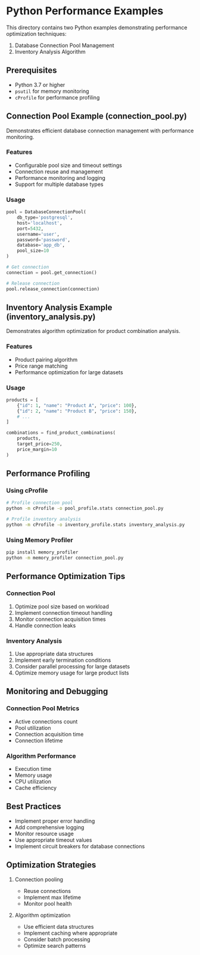 # Python Performance Examples

This directory contains two Python examples demonstrating performance optimization techniques:
1. Database Connection Pool Management
2. Inventory Analysis Algorithm

## Prerequisites
- Python 3.7 or higher
- `psutil` for memory monitoring
- `cProfile` for performance profiling

## Connection Pool Example (connection_pool.py)

Demonstrates efficient database connection management with performance monitoring.

### Features
- Configurable pool size and timeout settings
- Connection reuse and management
- Performance monitoring and logging
- Support for multiple database types

### Usage
```python
pool = DatabaseConnectionPool(
    db_type='postgresql',
    host='localhost',
    port=5432,
    username='user',
    password='password',
    database='app_db',
    pool_size=10
)

# Get connection
connection = pool.get_connection()

# Release connection
pool.release_connection(connection)
```

## Inventory Analysis Example (inventory_analysis.py)

Demonstrates algorithm optimization for product combination analysis.

### Features
- Product pairing algorithm
- Price range matching
- Performance optimization for large datasets

### Usage
```python
products = [
    {"id": 1, "name": "Product A", "price": 100},
    {"id": 2, "name": "Product B", "price": 150},
    # ...
]

combinations = find_product_combinations(
    products,
    target_price=250,
    price_margin=10
)
```

## Performance Profiling

### Using cProfile
```bash
# Profile connection pool
python -m cProfile -o pool_profile.stats connection_pool.py

# Profile inventory analysis
python -m cProfile -o inventory_profile.stats inventory_analysis.py
```

### Using Memory Profiler
```bash
pip install memory_profiler
python -m memory_profiler connection_pool.py
```

## Performance Optimization Tips

### Connection Pool
1. Optimize pool size based on workload
2. Implement connection timeout handling
3. Monitor connection acquisition times
4. Handle connection leaks

### Inventory Analysis
1. Use appropriate data structures
2. Implement early termination conditions
3. Consider parallel processing for large datasets
4. Optimize memory usage for large product lists

## Monitoring and Debugging

### Connection Pool Metrics
- Active connections count
- Pool utilization
- Connection acquisition time
- Connection lifetime

### Algorithm Performance
- Execution time
- Memory usage
- CPU utilization
- Cache efficiency

## Best Practices
- Implement proper error handling
- Add comprehensive logging
- Monitor resource usage
- Use appropriate timeout values
- Implement circuit breakers for database connections

## Optimization Strategies
1. Connection pooling
   - Reuse connections
   - Implement max lifetime
   - Monitor pool health

2. Algorithm optimization
   - Use efficient data structures
   - Implement caching where appropriate
   - Consider batch processing
   - Optimize search patterns

